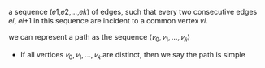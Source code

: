  a sequence (𝑒1,𝑒2,…,𝑒𝑘) of edges, such that every two consecutive edges 𝑒𝑖, 𝑒𝑖+1 in this sequence are incident to a common vertex 𝑣𝑖.

we can represent a path as the sequence $⟨𝑣_0,𝑣_1,…,𝑣_𝑘⟩$ 
- If all vertices $𝑣_0, 𝑣_1, …, 𝑣_𝑘$ are distinct, then we say the path is simple